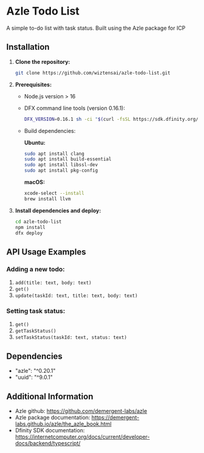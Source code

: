  # Azle Todo List

A simple to-do list with task status. Built using the Azle package for ICP

## Installation

1. **Clone the repository:**

   ```bash
   git clone https://github.com/wiztensai/azle-todo-list.git
   ```

2. **Prerequisites:**

   - Node.js version > 16
   - DFX command line tools (version 0.16.1):

     ```bash
     DFX_VERSION=0.16.1 sh -ci "$(curl -fsSL https://sdk.dfinity.org/install.sh)"
     ```

   - Build dependencies:

     **Ubuntu:**

     ```bash
     sudo apt install clang
     sudo apt install build-essential
     sudo apt install libssl-dev
     sudo apt install pkg-config
     ```

     **macOS:**

     ```bash
     xcode-select --install
     brew install llvm
     ```

3. **Install dependencies and deploy:**

   ```bash
   cd azle-todo-list
   npm install
   dfx deploy
   ```

## API Usage Examples

### Adding a new todo:

1. `add(title: text, body: text)`
2. `get()`
3. `update(taskId: text, title: text, body: text)`

### Setting task status:

1. `get()`
2. `getTaskStatus()`
3. `setTaskStatus(taskId: text, status: text)`

## Dependencies

- "azle": "^0.20.1"
- "uuid": "^9.0.1"

## Additional Information
- Azle github: https://github.com/demergent-labs/azle
- Azle package documentation: https://demergent-labs.github.io/azle/the_azle_book.html
- Dfinity SDK documentation: https://internetcomputer.org/docs/current/developer-docs/backend/typescript/